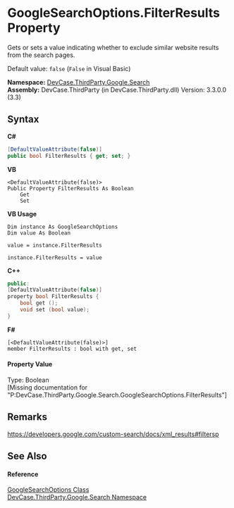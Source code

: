 # GoogleSearchOptions.FilterResults Property 
 

Gets or sets a value indicating whether to exclude similar website results from the search pages. 

 Default value: `false` (`False` in Visual Basic)

**Namespace:**&nbsp;<a href="N_DevCase_ThirdParty_Google_Search">DevCase.ThirdParty.Google.Search</a><br />**Assembly:**&nbsp;DevCase.ThirdParty (in DevCase.ThirdParty.dll) Version: 3.3.0.0 (3.3)

## Syntax

**C#**<br />
``` C#
[DefaultValueAttribute(false)]
public bool FilterResults { get; set; }
```

**VB**<br />
``` VB
<DefaultValueAttribute(false)>
Public Property FilterResults As Boolean
	Get
	Set
```

**VB Usage**<br />
``` VB Usage
Dim instance As GoogleSearchOptions
Dim value As Boolean

value = instance.FilterResults

instance.FilterResults = value
```

**C++**<br />
``` C++
public:
[DefaultValueAttribute(false)]
property bool FilterResults {
	bool get ();
	void set (bool value);
}
```

**F#**<br />
``` F#
[<DefaultValueAttribute(false)>]
member FilterResults : bool with get, set

```


#### Property Value
Type: Boolean<br />\[Missing <value> documentation for "P:DevCase.ThirdParty.Google.Search.GoogleSearchOptions.FilterResults"\]

## Remarks
<a href="https://developers.google.com/custom-search/docs/xml_results#filtersp" target="_blank">https://developers.google.com/custom-search/docs/xml_results#filtersp</a>

## See Also


#### Reference
<a href="T_DevCase_ThirdParty_Google_Search_GoogleSearchOptions">GoogleSearchOptions Class</a><br /><a href="N_DevCase_ThirdParty_Google_Search">DevCase.ThirdParty.Google.Search Namespace</a><br />